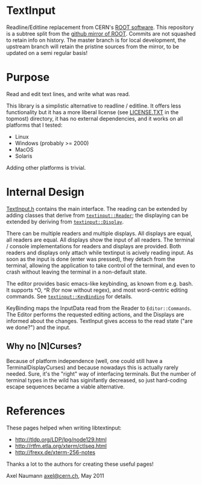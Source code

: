 TextInput
=========

Readline/Editline replacement from CERN's [ROOT software](http://root.cern.ch). This repository is a subtree split from the [github mirror of ROOT](https://github.com/root-mirror/root). Commits are not squashed to
retain info on history. The master branch is for local development, the
upstream branch will retain the pristine sources from the mirror, to
be updated on a semi regular basis!

Purpose
=======

Read and edit text lines, and write what was read.

This library is a simplistic alternative to readline / editline. It offers
less functionality but it has a more liberal license (see [LICENSE.TXT](LICENSE.TXT) in
the topmost) directory, it has no external dependencies, and it works on
all platforms that I tested:

- Linux
- Windows (probably >= 2000)
- MacOS
- Solaris

Adding other platforms is trivial.

Internal Design
===============

[TextInput.h](textinput/TextInput.h) contains the main interface.
The reading can be extended by adding classes that derive
from [`textinput::Reader`](textinput/Reader.h); the displaying can
be extended by deriving from [`textinput::Display`](textinput/Display.h).

There can be multiple readers and multiple displays. All displays are
equal, all readers are equal. All displays show the input of all
readers. The terminal / console implementations for readers and
displays are provided. Both readers and displays only attach while
textinput is acively reading input. As soon as the input is done (enter
was pressed), they detach from the terminal, allowing the application
to take control of the terminal, and even to crash without leaving the
terminal in a non-default state.

The editor provides basic emacs-like keybinding, as known from e.g.
bash. It supports ^O, ^R (for now without regex), and most word-centric
editing commands. See [`textinput::KeyBinding`](textinput/KeyBinding.h)
for details.

KeyBinding maps the InputData read from the Reader to `Editor::Commands`.
The Editor performs the requested editing actions, and the Displays
are informed about the changes. TextInput gives access to the read
state ("are we done?") and the input.

Why no [N]Curses?
-----------------

Because of platform independence (well, one could still have a
TerminalDisplayCurses) and because nowadays this is actually rarely
needed. Sure, it's the "right" way of interfacing terminals. But the
number of terminal types in the wild has siginifantly decreased, so
just hard-coding escape sequences became a viable alternative.

References
==========

These pages helped when writing libtextinput:

- http://tldp.org/LDP/lpg/node129.html
- http://rtfm.etla.org/xterm/ctlseq.html
- http://frexx.de/xterm-256-notes

Thanks a lot to the authors for creating these useful pages!

Axel Naumann <axel@cern.ch>, May 2011


